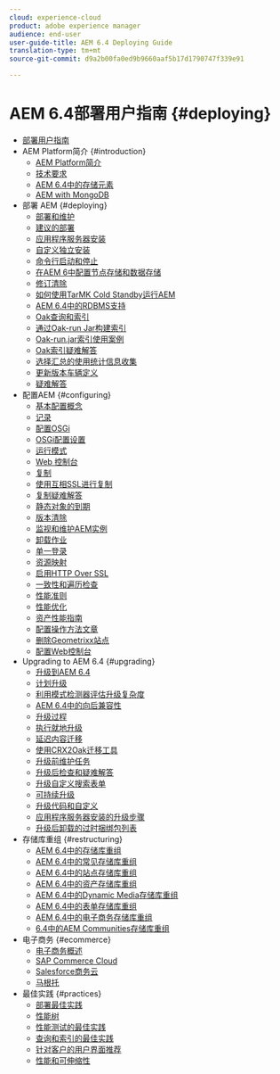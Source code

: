 ```yaml
---
cloud: experience-cloud
product: adobe experience manager
audience: end-user
user-guide-title: AEM 6.4 Deploying Guide
translation-type: tm+mt
source-git-commit: d9a2b00fa0ed9b9660aaf5b17d1790747f339e91

---
```



# AEM 6.4部署用户指南 {#deploying}

+ [部署用户指南](home.md)
+ AEM Platform简介 {#introduction}
   + [AEM Platform简介](platform.md)
   + [技术要求](technical-requirements.md)
   + [AEM 6.4中的存储元素](storage-elements-in-aem-6.md)
   + [AEM with MongoDB](aem-with-mongodb.md)
+ 部署 AEM {#deploying}
   + [部署和维护](deploy.md)
   + [建议的部署](recommended-deploys.md)
   + [应用程序服务器安装](application-server-install.md)
   + [自定义独立安装](custom-standalone-install.md)
   + [命令行启动和停止](command-line-start-and-stop.md)
   + [在AEM 6中配置节点存储和数据存储](data-store-config.md)
   + [修订清除](revision-cleanup.md)
   + [如何使用TarMK Cold Standby运行AEM](tarmk-cold-standby.md)
   + [AEM 6.4中的RDBMS支持](rdbms-support-in-aem.md)
   + [Oak查询和索引](queries-and-indexing.md)
   + [通过Oak-run Jar构建索引](indexing-via-the-oak-run-jar.md)
   + [Oak-run.jar索引使用案例](oak-run-indexing-usecases.md)
   + [Oak索引疑难解答](troubleshooting-oak-indexes.md)
   + [选择汇总的使用统计信息收集](opt-in-aggregated-usage-statistics.md)
   + [更新版本车辆定义](update-release-vehicle-definitions.md)
   + [疑难解答](troubleshooting.md)
+ 配置AEM {#configuring}
   + [基本配置概念](configuring.md)
   + [记录](configure-logging.md)
   + [配置OSGi](configuring-osgi.md)
   + [OSGi配置设置](osgi-configuration-settings.md)
   + [运行模式](configure-runmodes.md)
   + [Web 控制台](web-console.md)
   + [复制](replication.md)
   + [使用互相SSL进行复制](mssl-replication.md)
   + [复制疑难解答](troubleshoot-rep.md)
   + [静态对象的到期](expiration-static-objects.md)
   + [版本清除](version-purging.md)
   + [监视和维护AEM实例](monitoring-and-maintaining.md)
   + [卸载作业](offloading.md)
   + [单一登录](single-sign-on.md)
   + [资源映射](resource-mapping.md)
   + [启用HTTP Over SSL](/help/sites-administering/ssl-by-default.md)
   + [一致性和遍历检查](consistency-check.md)
   + [性能准则](performance-guidelines.md)
   + [性能优化](configuring-performance.md)
   + [资产性能指南](assets-performance-sizing.md)
   + [配置操作方法文章](ht-deploy.md)
   + [删除Geometrixx站点](removing-the-geometrixx-sites.md)
   + [配置Web控制台](configuring-web-console.md)
+ Upgrading to AEM 6.4 {#upgrading}
   + [升级到AEM 6.4](upgrade.md)
   + [计划升级](upgrade-planning.md)
   + [利用模式检测器评估升级复杂度](pattern-detector.md)
   + [AEM 6.4中的向后兼容性](backward-compatibility.md)
   + [升级过程](upgrade-procedure.md)
   + [执行就地升级](in-place-upgrade.md)
   + [延迟内容迁移](lazy-content-migration.md)
   + [使用CRX2Oak迁移工具](using-crx2oak.md)
   + [升级前维护任务](pre-upgrade-maintenance-tasks.md)
   + [升级后检查和疑难解答](post-upgrade-checks-and-troubleshooting.md)
   + [升级自定义搜索表单](upgrading-custom-search-forms.md)
   + [可持续升级](sustainable-upgrades.md)
   + [升级代码和自定义](upgrading-code-and-customizations.md)
   + [应用程序服务器安装的升级步骤](app-server-upgrade.md)
   + [升级后卸载的过时捆绑包列表](obsolete-bundles.md)
+ 存储库重组 {#restructuring}
   + [AEM 6.4中的存储库重组](repository-restructuring.md)
   + [AEM 6.4中的常见存储库重组](all-repository-restructuring-in-aem-6-4.md)
   + [AEM 6.4中的站点存储库重组](sites-repository-restructuring-in-aem-6-4.md)
   + [AEM 6.4中的资产存储库重组](assets-repository-restructuring-in-aem-6-4.md)
   + [AEM 6.4中的Dynamic Media存储库重组](dynamicmedia-repository-restructuring-in-aem-6-4.md)
   + [AEM 6.4中的表单存储库重组](forms-repository-restructuring-in-aem-6-4.md)
   + [AEM 6.4中的电子商务存储库重组](ecommerce-repository-restructuring-in-aem-6-4.md)
   + [6.4中的AEM Communities存储库重组](communities-repository-restructuring-in-aem-6-4.md)
+ 电子商务 {#ecommerce}
   + [电子商务概述](ecommerce.md)
   + [SAP Commerce Cloud](sap-commerce-cloud.md)
   + [Salesforce商务云](https://github.com/adobe/commerce-salesforce)
   + [马根托](https://www.adobe.io/apis/experiencecloud/commerce-integration-framework/integrations.html#!AdobeDocs/commerce-cif-documentation/master/integrations/02-AEM-Magento.md)
+ 最佳实践 {#practices}
   + [部署最佳实践](best-practices.md)
   + [性能树](performance-tree.md)
   + [性能测试的最佳实践](best-practices-for-performance-testing.md)
   + [查询和索引的最佳实践](best-practices-for-queries-and-indexing.md)
   + [针对客户的用户界面推荐](ui-recommendations.md)
   + [性能和可伸缩性](performance.md)


<!--

To be removed:
[Quickstart for AEM Screens](setting-up-a-basic-project-screens.md)
[Device Control Center](device-control-center.md)
[repository-restructuring-in-aem64](repository-restructuring-in-aem64.md)
[Web Console] (configuring-web-console.md)
[Configuring and Deploying AEM Screens](configuring-screens-introduction.md)
[Kickstart Guide](kickstart-for-aem-screens.md)
/help/sites/deploying/using/performance-lp.md
/help/sites-deploying/do-not-delete-performance-guidelines-pdf.md
/help/sites-deploying/removing-the-geometrixx-sites.md
/help/sites-deploying/consistency-check.md

Redirects:
[(Redirect)Glossary](screens-glossary.md) to /help/screens/aem-screens-introduction.md
[(Redirect)What is AEM Screens?](aem-screens-introduction.md) redirect to /help/screens/aem-screens-introduction.md
[(Enabling HTTP Over SSL)](config-ssl.md) redirect to /content/help/en/experience-manager/6-4/sites-administering/ssl-by-default
-->
